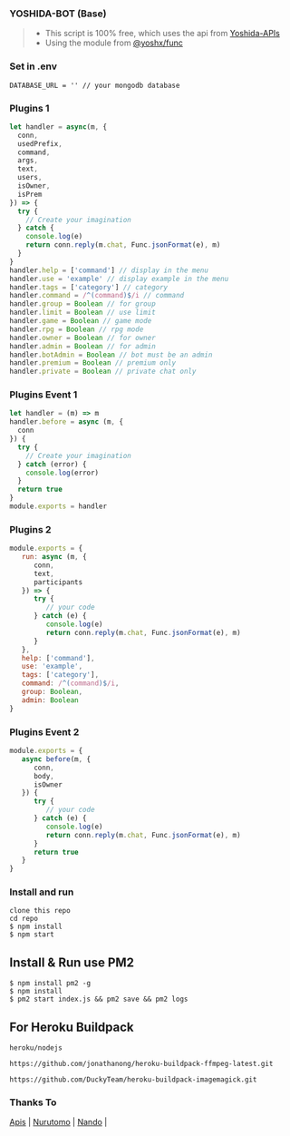 ### YOSHIDA-BOT (Base)

> - This script is 100% free, which uses the api from [Yoshida-APIs](https://api.yoshida.my.id)
> - Using the module from [@yoshx/func](https://github.com/Adixshnzz/Func)

### Set in .env
```
DATABASE_URL = '' // your mongodb database 
```

### Plugins 1
```Javascript
let handler = async(m, {
  conn,
  usedPrefix,
  command,
  args,
  text,
  users,
  isOwner,
  isPrem
}) => {
  try {
    // Create your imagination
  } catch {
    console.log(e)
    return conn.reply(m.chat, Func.jsonFormat(e), m)
  }
}
handler.help = ['command'] // display in the menu
handler.use = 'example' // display example in the menu
handler.tags = ['category'] // category
handler.command = /^(command)$/i // command
handler.group = Boolean // for group
handler.limit = Boolean // use limit
handler.game = Boolean // game mode
handler.rpg = Boolean // rpg mode
handler.owner = Boolean // for owner
handler.admin = Boolean // for admin
handler.botAdmin = Boolean // bot must be an admin
handler.premium = Boolean // premium only
handler.private = Boolean // private chat only
```

### Plugins Event 1
```Javascript
let handler = (m) => m
handler.before = async (m, {
  conn
}) {
  try {
    // Create your imagination
  } catch (error) {
    console.log(error)
  }
  return true
}
module.exports = handler
```

### Plugins 2
```Javascript
module.exports = {
   run: async (m, {
      conn,
      text,
      participants
   }) => {
      try {
         // your code
      } catch (e) {
         console.log(e)
         return conn.reply(m.chat, Func.jsonFormat(e), m)
      }
   },
   help: ['command'],
   use: 'example',
   tags: ['category'],
   command: /^(command)$/i,
   group: Boolean,
   admin: Boolean
}
```

### Plugins Event 2
```Javascript
module.exports = {
   async before(m, {
      conn,
      body,
      isOwner
   }) {
      try {
         // your code
      } catch (e) {
         console.log(e)
         return conn.reply(m.chat, Func.jsonFormat(e), m)
      }
      return true
   }
}
```

### Install and run
```
clone this repo
cd repo
$ npm install
$ npm start
```

## Install & Run use PM2

```
$ npm install pm2 -g
$ npm install
$ pm2 start index.js && pm2 save && pm2 logs
```

## For Heroku Buildpack

```
heroku/nodejs
```
```
https://github.com/jonathanong/heroku-buildpack-ffmpeg-latest.git
```
```
https://github.com/DuckyTeam/heroku-buildpack-imagemagick.git
```

### Thanks To
[Apis](https://api.yoshida.my.id) | [Nurutomo](https://github.com/Nurutomo) | [Nando](https://github.com/rifnd) |